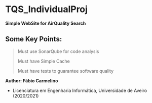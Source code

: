 # TQS_IndividualProj

  **Simple WebSite for AirQuality Search**

## Some Key Points:
  > Must use SonarQube for code analysis
  > 
  > Must have Simple Cache   
  > 
  > Must have tests to guarantee software quality
  > 

  **Author: Fábio Carmelino**
  
  - Licenciatura em Engenharia Informática, Universidade de Aveiro   (2020/2021)
